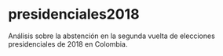 # presidenciales2018
Análisis sobre la abstención en la segunda vuelta de elecciones presidenciales de 2018 en Colombia.
